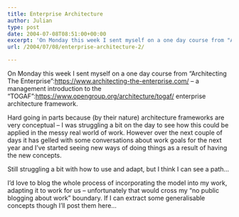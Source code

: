 ```yaml
---
title: Enterprise Architecture
author: Julian
type: post
date: 2004-07-08T08:51:00+00:00
excerpt: 'On Monday this week I sent myself on a one day course from "Architecting The Enterprise":https://www.architecting-the-enterprise.com/  -  a management introduction to the "TOGAF":https://www.opengroup.org/architecture/togaf/ enterprise architecture framework.'
url: /2004/07/08/enterprise-architecture-2/

---
```

On Monday this week I sent myself on a one day course from &#8220;Architecting The Enterprise&#8221;:https://www.architecting-the-enterprise.com/ &#8211; a management introduction to the &#8220;TOGAF&#8221;:https://www.opengroup.org/architecture/togaf/ enterprise architecture framework.

Hard going in parts because (by their nature) architecture frameworks are very conceptual &#8211; I was struggling a bit on the day to see how this could be applied in the messy real world of work. However over the next couple of days it has gelled with some conversations about work goals for the next year and I&#8217;ve started seeing new ways of doing things as a result of having the new concepts.

Still struggling a bit with how to use and adapt, but I think I can see a path&#8230;

I&#8217;d love to blog the whole process of incorporating the model into my work, adapting it to work for us &#8211; unfortunately that would cross my &#8220;no public blogging about work&#8221; boundary. If I can extract some generalisable concepts though I&#8217;ll post them here&#8230;